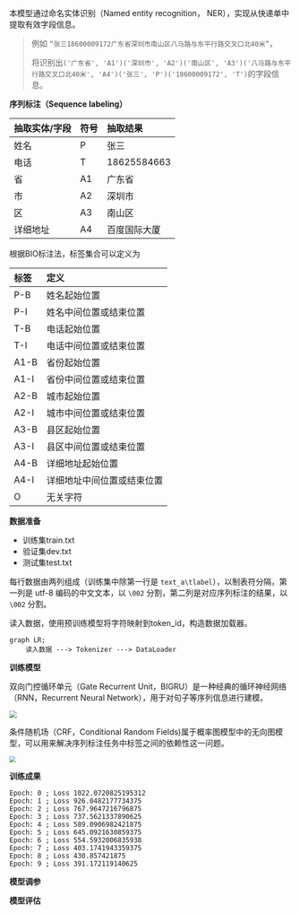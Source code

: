 本模型通过命名实体识别（Named entity recognition， NER），实现从快递单中提取有效字段信息。

> 例如 `“张三18600009172广东省深圳市南山区八马路与东平行路交叉口北40米”`，
>
> 将识别出`('广东省', 'A1')('深圳市', 'A2')('南山区', 'A3')('八马路与东平行路交叉口北40米', 'A4')('张三', 'P')('18600009172', 'T')`的字段信息。



**序列标注（Sequence labeling）**

| 抽取实体/字段 | 符号 | 抽取结果     |
| :------------ | :--- | :----------- |
| 姓名          | P    | 张三         |
| 电话          | T    | 18625584663  |
| 省            | A1   | 广东省       |
| 市            | A2   | 深圳市       |
| 区            | A3   | 南山区       |
| 详细地址      | A4   | 百度国际大厦 |

根据BIO标注法，标签集合可以定义为

| 标签 | 定义                       |
| :--- | :------------------------- |
| P-B  | 姓名起始位置               |
| P-I  | 姓名中间位置或结束位置     |
| T-B  | 电话起始位置               |
| T-I  | 电话中间位置或结束位置     |
| A1-B | 省份起始位置               |
| A1-I | 省份中间位置或结束位置     |
| A2-B | 城市起始位置               |
| A2-I | 城市中间位置或结束位置     |
| A3-B | 县区起始位置               |
| A3-I | 县区中间位置或结束位置     |
| A4-B | 详细地址起始位置           |
| A4-I | 详细地址中间位置或结束位置 |
| O    | 无关字符                   |



**数据准备**

- 训练集train.txt
- 验证集dev.txt
- 测试集test.txt

每行数据由两列组成（训练集中除第一行是 `text_a\tlabel`），以制表符分隔，第一列是 utf-8 编码的中文文本，以 `\002` 分割，第二列是对应序列标注的结果，以 `\002` 分割。



读入数据，使用预训练模型将字符映射到token_id，构造数据加载器。

```mermaid
graph LR;
	读入数据 ---> Tokenizer ---> DataLoader
```



**训练模型**

双向门控循环单元（Gate Recurrent Unit，BIGRU）是一种经典的循环神经网络（RNN，Recurrent Neural Network），用于对句子等序列信息进行建模。

<img src="https://cdn.jsdelivr.net/gh/TaraTang2003/picgo-typora/202309281008788.png" style="zoom: 80%;" />

条件随机场（CRF，Conditional Random Fields)属于概率图模型中的无向图模型，可以用来解决序列标注任务中标签之间的依赖性这一问题。

<img src="https://cdn.jsdelivr.net/gh/TaraTang2003/picgo-typora/202309281010512.png" style="zoom:67%;" />



**训练成果**

```
Epoch: 0 ; Loss 1022.0720825195312
Epoch: 1 ; Loss 926.0482177734375
Epoch: 2 ; Loss 767.9647216796875
Epoch: 3 ; Loss 737.5621337890625
Epoch: 4 ; Loss 589.0906982421875
Epoch: 5 ; Loss 645.0921630859375
Epoch: 6 ; Loss 554.5932006835938
Epoch: 7 ; Loss 403.1741943359375
Epoch: 8 ; Loss 430.857421875
Epoch: 9 ; Loss 391.172119140625
```



**模型调参**



**模型评估**



